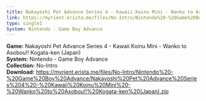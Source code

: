 ```yaml
---
title: Nakayoshi Pet Advance Series 4 - Kawaii Koinu Mini - Wanko to Asobou!! Kogata-ken (Japan)
link: https://myrient.erista.me/files/No-Intro/Nintendo%20-%20Game%20Boy%20Advance/Nakayoshi%20Pet%20Advance%20Series%204%20-%20Kawaii%20Koinu%20Mini%20-%20Wanko%20to%20Asobou!!%20Kogata-ken%20(Japan).zip
type: single1
System: Nintendo - Game Boy Advance
---
```

<b>Game:</b> Nakayoshi Pet Advance Series 4 - Kawaii Koinu Mini - Wanko to Asobou!! Kogata-ken (Japan)<br>
<b>System:</b> Nintendo - Game Boy Advance<br>
<b>Collection:</b> No-Intro<br>
<b>Download:</b> https://myrient.erista.me/files/No-Intro/Nintendo%20-%20Game%20Boy%20Advance/Nakayoshi%20Pet%20Advance%20Series%204%20-%20Kawaii%20Koinu%20Mini%20-%20Wanko%20to%20Asobou!!%20Kogata-ken%20(Japan).zip